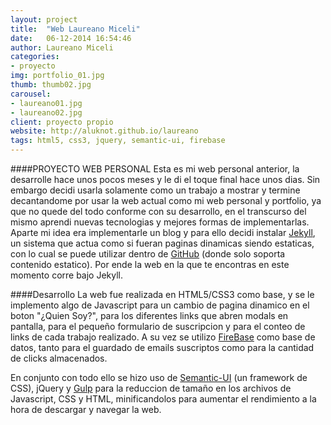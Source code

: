 ```yaml
---
layout: project
title:  "Web Laureano Miceli"
date:   06-12-2014 16:54:46
author: Laureano Miceli
categories:
- proyecto
img: portfolio_01.jpg
thumb: thumb02.jpg
carousel:
- laureano01.jpg
- laureano02.jpg
client: proyecto propio
website: http://aluknot.github.io/laureano
tags: html5, css3, jquery, semantic-ui, firebase
---
```

####PROYECTO WEB PERSONAL
Esta es mi web personal anterior, la desarrolle hace unos pocos meses y le di el toque final hace unos dias. Sin embargo decidi usarla solamente como un trabajo a mostrar y termine decantandome por usar la web actual como mi web personal y portfolio, ya que no quede del todo conforme con su desarrollo, en el transcurso del mismo aprendi nuevas tecnologias y mejores formas de implementarlas. Aparte mi idea era implementarle un blog y para ello decidi instalar [Jekyll][jekyll], un sistema que actua como si fueran paginas dinamicas siendo estaticas, con lo cual se puede utilizar dentro de [GitHub][github] (donde solo soporta contenido estatico). Por ende la web en la que te encontras en este momento corre bajo Jekyll. 

####Desarrollo
La web fue realizada en HTML5/CSS3 como base, y se le implemento algo de Javascript para un cambio de pagina dinamico en el boton "¿Quien Soy?", para los diferentes links que abren modals en pantalla, para el pequeño formulario de suscripcion y para el conteo de links de cada trabajo realizado. A su vez se utilizo [FireBase][firebase] como base de datos, tanto para el guardado de emails suscriptos como para la cantidad de clicks almacenados.

En conjunto con todo ello se hizo uso de [Semantic-UI][semanticui] (un framework de CSS), jQuery y [Gulp][gulp] para la reduccion de tamaño en los archivos de Javascript, CSS y HTML, minificandolos para aumentar el rendimiento a la hora de descargar y navegar la web. 

[jekyll]: https://github.com/jekyll/jekyll
[github]: https://github.com
[firebase]: https://www.firebase.com
[semanticui]: semantic-ui.com
[gulp]: gulp.io